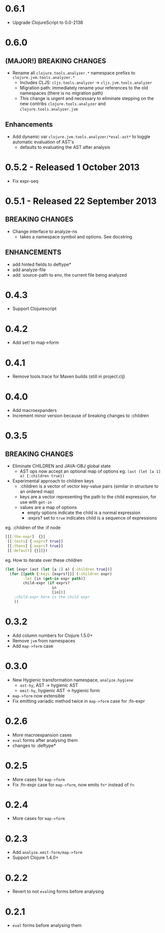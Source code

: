 # 0.6.1

- Upgrade ClojureScript to 0.0-2138

# 0.6.0

## (MAJOR!) BREAKING CHANGES

- Rename all `clojure.tools.analyzer.*` namespace prefixs to `clojure.jvm.tools.analyzer.*`
  - Includes CLJS: `cljs.tools.analyzer` -> `cljs.jvm.tools.analyzer`
  - Migration path: immediately rename your references to the old namespaces
    (there is no migration path)
  - This change is urgent and necessary to eliminate stepping on the new contribs 
    `clojure.tools.analyzer` and `clojure.tools.analyzer.jvm`

## Enhancements

- Add dynamic var `clojure.jvm.tools.analyzer/*eval-ast*` to toggle automatic evaluation
  of AST's
  - defaults to evaluating the AST after analysis

# 0.5.2 - Released 1 October 2013

- Fix expr-seq

# 0.5.1 - Released 22 September 2013

## BREAKING CHANGES

- Change interface to analyze-ns
  - takes a namespace symbol and options. See docstring

## ENHANCEMENTS

- add hinted fields to deftype*
- add analyze-file
- add :source-path to env, the current file being analyzed

# 0.4.3

- Support Clojurescript

# 0.4.2

- Add set! to map->form

# 0.4.1

- Remove tools.trace for Maven builds (still in project.clj)

# 0.4.0

- Add macroexpanders
- Increment minor version because of breaking changes to :children

# 0.3.5

## BREAKING CHANGES

- Eliminate CHILDREN and JAVA-OBJ global state
  - AST ops now accept an optional map of options
  eg. `(ast (let [a 1] a) {:children true})`
- Experimental approach to children keys
  - :children is a vector of vector key-value pairs (similar in structure to an ordered map)
  - keys are a vector representing the path to the child expression, for use with `get-in`
  - values are a map of options
    - empty options indicate the child is a normal expression
    - :exprs? set to `true` indicates child is a sequence of expressions

eg. :children of the :if node

```clojure
[[[:the-expr]  {}]
 [[:tests] {:exprs? true}] 
 [[:thens] {:exprs? true}] 
 [[:default] {}]]})
```

eg. How to iterate over these children

```clojure
(let [expr (ast (let [a 1] a) {:children true})]
  (for [[path {:keys [exprs?]}] (:children expr)
        :let [in (get-in expr path)]
        child-expr (if exprs?
                     in
                     [in])]
    ;child-expr here is the child expr
    ))
```

# 0.3.2

- Add column numbers for Clojure 1.5.0+
- Remove `jvm` from namespaces
- Add `map->form` case

# 0.3.0

- New Hygienic transformation namespace, `analyze.hygiene`
  - `ast-hy`, AST -> hygienic AST
  - `emit-hy`, hygienic AST -> hygienic form
- `map->form` now extensible
- Fix emitting variadic method twice in `map->form` case for :fn-expr

# 0.2.6

- More macroexpansion cases
- `eval` forms after analysing them
- changes to :deftype*

# 0.2.5

- More cases for `map->form`
- Fix :fn-expr case for `map->form`, now emits `fn*` instead of `fn`

# 0.2.4

- More cases for `map->form`

# 0.2.3

- Add `analyze.emit-form/map->form`
- Support Clojure 1.4.0+

# 0.2.2

- Revert to not `eval`ing forms before analysing

# 0.2.1

- `eval` forms before analysing them
